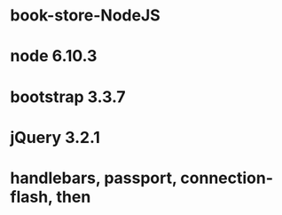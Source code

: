 # book-store-NodeJS
#
# node 6.10.3
# bootstrap 3.3.7
# jQuery 3.2.1
#
# handlebars, passport, connection-flash, then